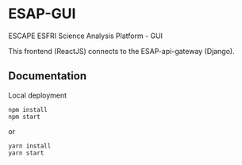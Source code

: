 # ESAP-GUI

ESCAPE ESFRI Science Analysis Platform - GUI

This frontend (ReactJS) connects to the ESAP-api-gateway (Django).

## Documentation

Local deployment

```
npm install
npm start
```
or
```
yarn install
yarn start
```

